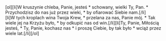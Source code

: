 [ol][li]W kruszynie chleba, Panie, jesteś * schowany, wielki Ty, Pan. * Przychodzisz do nas już przez wieki, * by ofiarować Siebie nam.[/li][li]W tych kroplach wina Twoja Krew, * przelana za nas, Panie mój. * Tak wiele jej na Krzyżu było, * by odkupić nas od win.[/li][li]Ty, Panie, Miłością jesteś, * Ty, Panie, kochasz nas * i proszę Ciebie, by tak było * wciąż przez wiele lat.[/li][/ol]